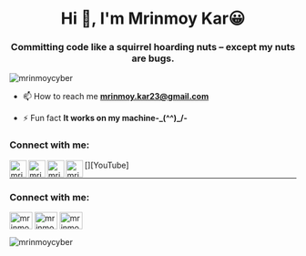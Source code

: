 


<h1 align="center">Hi 👋, I'm Mrinmoy Kar😀</h1>
<h3 align="center">Committing code like a squirrel hoarding nuts – except my nuts are bugs.</h3>

<p align="left"> <img src="https://komarev.com/ghpvc/?username=mrinmoycyber&label=Profile%20views&color=0e75b6&style=flat" alt="mrinmoycyber" /> </p>


- 📫 How to reach me **mrinmoy.kar23@gmail.com**

- ⚡ Fun fact **It works on my machine-\_(^^)_/-**

<h3 align="left">Connect with me:</h3>

[<img align="left" alt="mrinmoycyber | LinkedIn" width="30px" src="https://img.icons8.com/color/48/000000/linkedin.png" />][linkedin]
[<img align="left" alt="mrinmoycyber | Twitter" width="30px" src="https://img.icons8.com/fluent/48/000000/twitter.png" />][twitter]
[<img align="left" alt="mrinmoycyber | Instagram" width="30px" src="https://img.icons8.com/fluent/48/000000/instagram-new.png" />][Instagram]
[<img align="left" alt="mrinmoycyber | YouTube" width="30px" src="https://www.vectorlogo.zone/logos/youtube/youtube-tile.svg" />][YouTube]
<br>

<hr>

[linkedin]: https://www.linkedin.com/in/mrinmoy-kar/
[twitter]: https://twitter.com/mrinmoy_kar_69
[Instagram]: https://www.instagram.com/mrinmoy_kar_/

<h3 align="left">Connect with me:</h3>
<p align="left">
<a href="https://linkedin.com/in/mrinmoy-kar" target="blank"><img align="center" src="https://cdn.jsdelivr.net/npm/simple-icons@3.0.1/icons/linkedin.svg" alt="mrinmoy-kar" height="30" width="40" /></a>
<a href="https://instagram.com/mrinmoy_kar_" target="blank"><img align="center" src="https://cdn.jsdelivr.net/npm/simple-icons@3.0.1/icons/instagram.svg" alt="mrinmoy_kar_" height="30" width="40" /></a>
<a href="https://www.hackerrank.com/mrinmoy_kar23" target="blank"><img align="center" src="https://cdn.jsdelivr.net/npm/simple-icons@3.0.1/icons/hackerrank.svg" alt="mrinmoy_kar23" height="30" width="40" /></a>
</p>


<p><img align="left" src="https://github-readme-stats.vercel.app/api/top-langs?username=mrinmoycyber&show_icons=true&locale=en&layout=compact" alt="mrinmoycyber" /></p>


